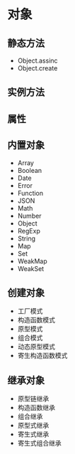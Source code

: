 # 对象

## 静态方法

- Object.assinc
- Object.create

## 实例方法

## 属性

## 内置对象

- Array
- Boolean
- Date
- Error
- Function
- JSON
- Math
- Number
- Object
- RegExp
- String
- Map
- Set
- WeakMap
- WeakSet

## 创建对象

- 工厂模式
- 构造函数模式
- 原型模式
- 组合模式
- 动态原型模式
- 寄生构造函数模式

## 继承对象

- 原型链继承
- 构造函数继承
- 组合继承
- 原型式继承
- 寄生式继承
- 寄生式组合继承
